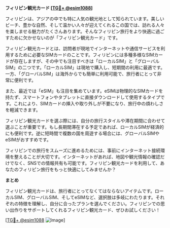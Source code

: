 **フィリピン観光カード [[TG💪+ @esim1088](https://t.me/s/esim1088)]**

フィリピンは、アジアの中でも特に人気の観光地として知られています。美しいビーチ、豊かな自然、そして温かい人々が迎えてくれるこの国では、訪れる人々を楽しませる魅力がたくさんあります。そんなフィリピン旅行をより快適に過ごすために欠かせないのが「フィリピン観光カード」です。

フィリピン観光カードとは、訪問者が現地でインターネットや通信サービスを利用するために必要なSIMカードのことです。フィリピンには多種多様なSIMカードが存在しますが、その中でも注目すべきは「ローカルSIM」と「グローバルSIM」の二つです。「ローカルSIM」は現地で購入し、短期間の利用に最適です。一方、「グローバルSIM」は海外からでも簡単に利用可能で、旅行者にとって非常に便利です。

また、最近では「eSIM」も注目を集めています。eSIMは物理的なSIMカードを持たず、スマートフォンやタブレットに直接ダウンロードして使用するタイプです。これにより、SIMカードの挿入や取り外しが不要になり、旅行中の煩わしさを軽減できます。

フィリピン観光カードを選ぶ際には、自分の旅行スタイルや滞在期間に合わせて選ぶことが重要です。もし長期間滞在する予定であれば、ローカルSIMが経済的にも便利です。逆に短時間で複数の国を周遊する場合には、グローバルSIMやeSIMがおすすめです。

フィリピンでの旅行をスムーズに進めるためには、事前にインターネット接続環境を整えることが大切です。インターネットがあれば、地図や観光情報の確認だけでなく、SNSでの情報共有も可能です。フィリピン観光カードを利用して、あなたのフィリピン旅行をもっと快適にしてみませんか？

**まとめ**

フィリピン観光カードは、旅行者にとってなくてはならないアイテムです。ローカルSIM、グローバルSIM、そしてeSIMなど、選択肢は多岐にわたります。それぞれの特徴を理解し、自分に合ったプランを選んでください。フィリピンでの思い出作りをサポートしてくれるフィリピン観光カード、ぜひお試しください！

[[TG💪+ @esim1088](https://t.me/s/esim1088) ![Image](https://i.postimg.cc/Y0z9fWf4/image.png)]